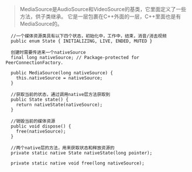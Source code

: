 > MediaSource是AudioSource和VideoSource的基类，它里面定义了一些方法，供子类继承。
它是一层包裹在C++外面的一层，C++里面也是有MediaSource的。

```
  //一个媒体资源类具有以下四个状态，初始化中，工作中，结束，消音/消去视频  
  public enum State { INITIALIZING, LIVE, ENDED, MUTED }
```

```
  创建时需要传进来一个nativeSource
  final long nativeSource; // Package-protected for PeerConnectionFactory.

  public MediaSource(long nativeSource) {
    this.nativeSource = nativeSource;
  }
```

```
  //获取当前的状态，通过调用native层方法获取到
  public State state() {
    return nativeState(nativeSource);
  }
```

```
  //销毁当前的媒体资源
  public void dispose() {
    free(nativeSource);
  }
```

```
  //两个native层的方法，用来获取状态和释放资源的
  private static native State nativeState(long pointer);

  private static native void free(long nativeSource);
```

